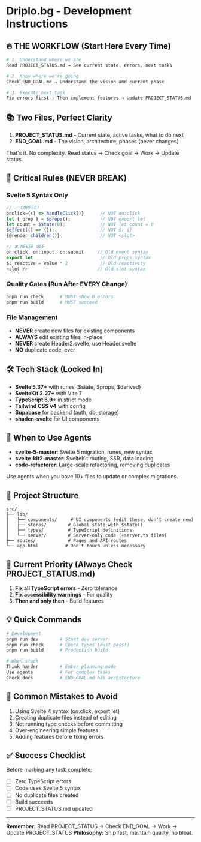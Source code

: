 # Driplo.bg - Development Instructions

## 🔥 THE WORKFLOW (Start Here Every Time)
```bash
# 1. Understand where we are
Read PROJECT_STATUS.md → See current state, errors, next tasks

# 2. Know where we're going  
Check END_GOAL.md → Understand the vision and current phase

# 3. Execute next task
Fix errors first → Then implement features → Update PROJECT_STATUS.md
```

## 📚 Two Files, Perfect Clarity
1. **PROJECT_STATUS.md** - Current state, active tasks, what to do next
2. **END_GOAL.md** - The vision, architecture, phases (never changes)

That's it. No complexity. Read status → Check goal → Work → Update status.

## 🚨 Critical Rules (NEVER BREAK)

### Svelte 5 Syntax Only
```typescript
// ✅ CORRECT
onclick={() => handleClick()}      // NOT on:click
let { prop } = $props();           // NOT export let
let count = $state(0);             // NOT let count = 0
$effect(() => {});                 // NOT $: {}
{@render children()}               // NOT <slot>

// ❌ NEVER USE
on:click, on:input, on:submit     // Old event syntax
export let                         // Old props syntax
$: reactive = value * 2            // Old reactivity
<slot />                          // Old slot syntax
```

### Quality Gates (Run After EVERY Change)
```bash
pnpm run check      # MUST show 0 errors
pnpm run build      # MUST succeed
```

### File Management
- **NEVER** create new files for existing components
- **ALWAYS** edit existing files in-place
- **NEVER** create Header2.svelte, use Header.svelte
- **NO** duplicate code, ever

## 🛠️ Tech Stack (Locked In)
- **Svelte 5.37+** with runes ($state, $props, $derived)
- **SvelteKit 2.27+** with Vite 7
- **TypeScript 5.9+** in strict mode
- **Tailwind CSS v4** with config
- **Supabase** for backend (auth, db, storage)
- **shadcn-svelte** for UI components

## 🤖 When to Use Agents
- **svelte-5-master**: Svelte 5 migration, runes, new syntax
- **svelte-kit2-master**: SvelteKit routing, SSR, data loading
- **code-refactorer**: Large-scale refactoring, removing duplicates

Use agents when you have 10+ files to update or complex migrations.

## 📁 Project Structure
```
src/
├── lib/
│   ├── components/     # UI components (edit these, don't create new)
│   ├── stores/        # Global state with $state()
│   ├── types/         # TypeScript definitions
│   └── server/        # Server-only code (+server.ts files)
├── routes/            # Pages and API routes
└── app.html          # Don't touch unless necessary
```

## 🎯 Current Priority (Always Check PROJECT_STATUS.md)
1. **Fix all TypeScript errors** - Zero tolerance
2. **Fix accessibility warnings** - For quality
3. **Then and only then** - Build features

## 💡 Quick Commands
```bash
# Development
pnpm run dev        # Start dev server
pnpm run check      # Check types (must pass!)
pnpm run build      # Production build

# When stuck
Think harder        # Enter planning mode
Use agents          # For complex tasks
Check docs          # END_GOAL.md has architecture
```

## 🚫 Common Mistakes to Avoid
1. Using Svelte 4 syntax (on:click, export let)
2. Creating duplicate files instead of editing
3. Not running type checks before committing
4. Over-engineering simple features
5. Adding features before fixing errors

## ✅ Success Checklist
Before marking any task complete:
- [ ] Zero TypeScript errors
- [ ] Code uses Svelte 5 syntax
- [ ] No duplicate files created
- [ ] Build succeeds
- [ ] PROJECT_STATUS.md updated

---
**Remember:** Read PROJECT_STATUS → Check END_GOAL → Work → Update PROJECT_STATUS
**Philosophy:** Ship fast, maintain quality, no bloat.